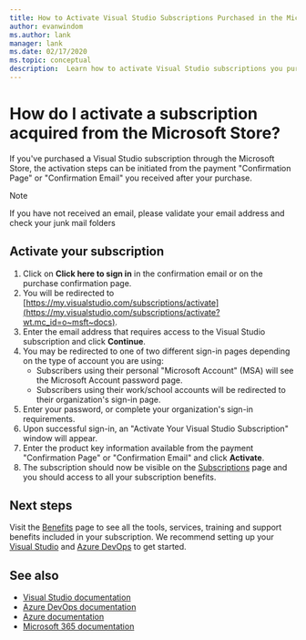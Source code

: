 ```yaml
---
title: How to Activate Visual Studio Subscriptions Purchased in the Microsoft Store | Microsoft Docs
author: evanwindom
ms.author: lank
manager: lank
ms.date: 02/17/2020
ms.topic: conceptual
description:  Learn how to activate Visual Studio subscriptions you purchased in the Microsoft Store.
---
```


# How do I activate a subscription acquired from the Microsoft Store?
If you've purchased a Visual Studio subscription through the Microsoft Store, the activation steps can be initiated from the payment "Confirmation Page" or "Confirmation Email" you received after your purchase.

> [!NOTE]
> If you have not received an email, please validate your email address and check your junk mail folders

## Activate your subscription
1. Click on **Click here to sign in** in the confirmation email or on the purchase confirmation page.
2. You will be redirected to [https://my.visualstudio.com/subscriptions/activate](https://my.visualstudio.com/subscriptions/activate?wt.mc_id=o~msft~docs).
3. Enter the email address that requires access to the Visual Studio subscription and click **Continue**.
4. You may be redirected to one of two different sign-in pages depending on the type of account you are using:
    - Subscribers using their personal "Microsoft Account" (MSA) will see the Microsoft Account password page.
    - Subscribers using their work/school accounts will be redirected to their organization's sign-in page.
5. Enter your password, or complete your organization's sign-in requirements.
6. Upon successful sign-in, an "Activate Your Visual Studio Subscription" window will appear.
7. Enter the product key information available from the payment "Confirmation Page" or "Confirmation Email" and click **Activate**.
8. The subscription should now be visible on the [Subscriptions](https://my.visualstudio.com/subscriptions?wt.mc_id=o~msft~docs) page and you should access to all your subscription benefits.

## Next steps
Visit the [Benefits](https://my.visualstudio.com/benefits?wt.mc_id=o~msft~docs) page to see all the tools, services, training and support benefits included in your subscription.  We recommend setting up your [Visual Studio](vs-ide-benefit.md) and [Azure DevOps](vs-azure-devops.md) to get started. 

## See also
- [Visual Studio documentation](/visualstudio/)
- [Azure DevOps documentation](/azure/devops/)
- [Azure documentation](/azure/)
- [Microsoft 365 documentation](/microsoft-365/)
